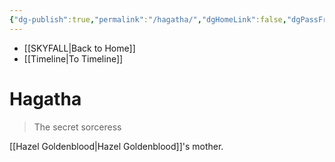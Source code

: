 ```yaml
---
{"dg-publish":true,"permalink":"/hagatha/","dgHomeLink":false,"dgPassFrontmatter":false}
---
```


- [[SKYFALL|Back to Home]]
- [[Timeline|To Timeline]]

# Hagatha
>The secret sorceress

[[Hazel Goldenblood|Hazel Goldenblood]]'s mother.
